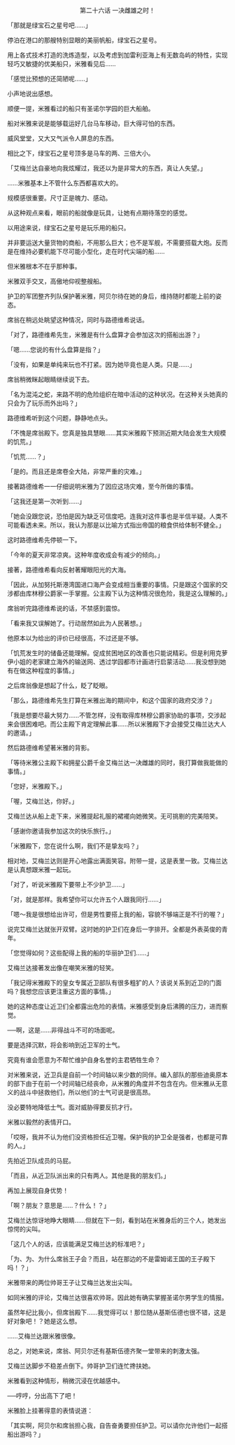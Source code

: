 <p align="center">第二十六话 一决雌雄之时！</p>

「那就是绿宝石之星号吧……」

停泊在港口的那艘特别显眼的美丽帆船，绿宝石之星号。

用上各式技术打造的洗炼造型，以及考虑到加雷利亚海上有无数岛屿的特性，实现轻巧又敏捷的优美船只，米雅看见后……

「感觉比预想的还简陋呢……」

小声地说出感想。

顺便一提，米雅看过的船只有圣诺尔学园的巨大船舶。

船对米雅来说是能够载运好几台马车移动，巨大得可怕的东西。

威风堂堂，又大又气派令人屏息的东西。

相比之下，绿宝石之星号顶多是马车的两、三倍大小。

「艾梅兰达自豪地向我炫耀过，我还以为是非常大的东西，真让人失望。」

……米雅基本上不管什么东西都喜欢大的。

规模感很重要。尺寸正是魄力、感动。

从这种观点来看，眼前的船就像是玩具，让她有点期待落空的感觉。

以用途来说，绿宝石之星号是玩乐用的船只。

并非要运送大量货物的商船，不用那么巨大；也不是军舰，不需要搭载大炮。反而是在维持必要机能下尽可能小型化，走在时代尖端的船……

但米雅根本不在乎那种事。

米雅双手交叉，高傲地仰视整艘船。

护卫的军团整齐列队保护著米雅，阿贝尔待在她的身后，维持随时都能上前的姿态。

席翁在稍远处眺望这种情况，同时与路德维希说话。

「对了，路德维希先生，米雅是有什么盘算才会参加这次的搭船出游？」

「嗯……您说的有什么盘算是指？」

「没有，如果是单纯来玩也不打紧。因为她毕竟也是人类。只是……」

席翁稍微眯起眼睛继续说下去。

「名为混沌之蛇，来路不明的危险组织在暗中活动的这种状况。在这种关头她真的只会为了玩乐而外出吗？」

路德维希听到这个问题，静静地点头。

「不愧是席翁殿下。您真是独具慧眼……其实米雅殿下预测近期大陆会发生大规模的饥荒。」

「饥荒……？」

「是的。而且还是席卷全大陆，非常严重的灾难。」

接著路德维希一一仔细说明米雅为了因应这场灾难，至今所做的事情。

「这我还是第一次听到……」

「她会没跟您说，恐怕是因为缺乏可信度吧。连我对这件事也是半信半疑。人类不可能看透未来。所以，我认为那是以比喻方式指出帝国的粮食供给体制不健全。」

这时路德维希先停顿一下。

「今年的夏天非常凉爽。这种年度收成会有减少的倾向。」

接著，路德维希看向反射著耀眼阳光的大海。

「因此，从加努托斯港湾国进口海产会变成相当重要的事情。只是跟这个国家的交涉都由库林穆公爵家一手掌握。公主殿下认为这种情况很危险，我是这么理解的。」

席翁听完路德维希说的话，不禁感到震惊。

「看来我又误解她了。行动居然如此为人民著想。」

他原本以为给出的评价已经很高，不过还是不够。

「饥荒发生时的储备还能理解。促成贫困地区的改善也只能说精彩。但是利用克萝伊小姐的老家建立海外的输送网、透过学园都市计画进行启蒙活动……我没想到她有在做这种程度的事情。」

之后席翁像是想起了什么，眨了眨眼。

「那么，路德维希先生打算在米雅出海的期间中，和这个国家的政府交涉？」

「我是想要尽最大努力……不管怎样，没有取得库林穆公爵家协助的事项，交涉起来会很困难吧。而公主殿下肯定理解此事……所以米雅殿下才会接受艾梅兰达大人的邀请。」

然后路德维希望著米雅的背影。

「等待米雅公主殿下和拥星公爵千金艾梅兰达一决雌雄的同时，我打算做我能做的事情。」

「您好，米雅殿下。」

「喔，艾梅兰达，你好。」

艾梅兰达从船上走下来，米雅提起礼服的裙襬向她微笑。无可挑剔的完美陪笑。

「感谢你邀请我参加这次的快乐旅行。」

「米雅殿下，您在说什么啊，我们不是挚友吗？」

相对地，艾梅兰达则是开心地露出满面笑容。附带一提，这是表里一致。艾梅兰达是认真想跟米雅一起玩。

「对了，听说米雅殿下要带上不少护卫……」

「对，就是那样。我希望你可以允许五个人跟我同行……」

「嗯～我是很想给出许可，但是男性要搭上我的船，容貌不够端正是不行的喔？」

说完艾梅兰达就张开双臂。这时她的护卫们在身后一字排开。全都是外表英俊的青年。

「您觉得如何？这些配得上我的船的华丽护卫们……」

艾梅兰达接著发出像在嘲笑米雅的轻笑。

「我记得米雅殿下的皇女专属近卫部队有很多粗犷的人？该说关系到近卫的门面吗？我想您应该更注重这方面的事情。」

她的这种态度让近卫们全都露出危险的表情。米雅感受到身后沸腾的压力，进而察觉。

──啊，这是……非得战斗不可的场面呢。

要是选择沉默，将会影响到近卫军的士气。

究竟有谁会愿意为不帮忙维护自身名誉的主君牺牲生命？

对米雅来说，近卫兵是自前一个时间轴以来少数的同伴。编入部队的那些迪奥原本的部下由于在前一个时间轴已经丧命，从米雅的角度并不包含在内。但米雅从无意义的战斗中拯救他们，所以他们的士气可说是很高昂。

没必要特地降低士气。面对威胁得要反抗才行。

米雅以毅然的表情开口。

「哎呀，我并不认为他们没资格担任近卫喔。保护我的护卫全是强者，也都是可靠的人。」

先拍近卫队成员的马屁。

「而且，从近卫队派出来的只有两人。其他是我的朋友们。」

再加上展现自身优势！

「啊？朋友？意思是……？什么！？」

艾梅兰达惊讶地睁大眼睛……但就在下一刻，看到站在米雅身后的三个人，她发出惊愕的尖叫。

「这几个人的话，应该能满足艾梅兰达的标准吧？」

「为、为、为什么席翁王子会？而且，站在那边的不是雷姆诺王国的王子殿下吗！？」

米雅带来的两位帅哥王子让艾梅兰达发出尖叫。

如同米雅的评论，艾梅兰达很喜欢帅哥。因此她有确实掌握圣诺尔男学生的情报。

虽然年纪比我小，但席翁殿下……我觉得可以！那位随从基斯伍德也很不错，这是好对象吧！？她是这么想。

……艾梅兰达跟米雅很像。

总之，对她来说，席翁、阿贝尔还有基斯伍德齐聚一堂带来的刺激太强。

艾梅兰达脚步不稳差点倒下。帅哥护卫们连忙搀扶她。

米雅看到这种情形，稍微沉浸在优越感中。

──哼哼，分出高下了吧！

米雅脸上挂著得意的表情说道：

「其实啊，阿贝尔和席翁担心我，自告奋勇要担任护卫。可以请你允许他们一起搭船出游吗？」

